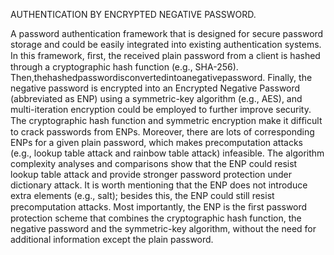 AUTHENTICATION BY ENCRYPTED NEGATIVE PASSWORD.

 A password authentication framework that is designed for secure password storage and could be easily integrated into existing authentication systems.
  In this framework, ﬁrst, the received plain password from a client is hashed through a cryptographic hash function (e.g., SHA-256). 
  Then,thehashedpasswordisconvertedintoanegativepassword. 
Finally, the negative password is encrypted into an Encrypted Negative Password (abbreviated as ENP) using a symmetric-key algorithm (e.g., AES), and multi-iteration encryption could be employed to further improve security.
 The cryptographic hash function and symmetric encryption make it difﬁcult to crack passwords from ENPs.
 Moreover, there are lots of corresponding ENPs for a given plain password, which makes precomputation attacks (e.g., lookup table attack and rainbow table attack) infeasible. The algorithm complexity analyses and comparisons show that the ENP could resist lookup table attack and provide stronger password protection under dictionary attack. It is worth mentioning that the ENP does not introduce extra elements (e.g., salt); besides this, the ENP could still resist precomputation attacks. Most importantly, the ENP is the ﬁrst password protection scheme that combines the cryptographic hash function, the negative password and the symmetric-key algorithm,
 without the need for additional information except the plain password.
